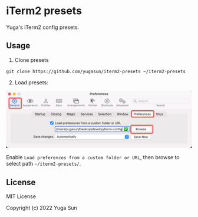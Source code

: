 # iTerm2 presets

Yuga's iTerm2 config presets.

## Usage

1. Clone presets

```
git clone https://github.com/yugasun/iterm2-presets ~/iterm2-presets
```

2. Load presets:

![Load Presets](assets/load-presets.jpeg)

Enable `Load preferences from a custom folder or URL`, then browse to select path `~/iterm2-presets/`.

## License

MIT License

Copyright (c) 2022 Yuga Sun
